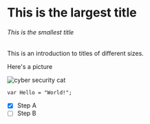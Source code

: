 # This is the largest title
###### This is the smallest title

This is an introduction to titles of different sizes.

Here's a picture

![cyber security cat](https://octodex.github.com/images/securityknightocat.png)

``` Csharp
var Hello = "World!";
```

- [x] Step A
- [ ] Step B
